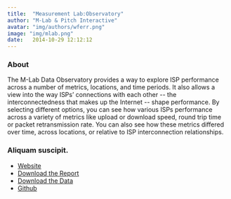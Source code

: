 ```yaml
---
title:  "Measurement Lab:Observatory"
author: "M-Lab & Pitch Interactive"
avatar: "img/authors/wferr.png"
image: "img/mlab.png"
date:   2014-10-29 12:12:12
---
```


### About
The M-Lab Data Observatory provides a way to explore ISP performance across a number of metrics, locations, and time periods. It also allows a view into the way ISPs’ connections with each other -- the interconnectedness that makes up the Internet -- shape performance. By selecting different options, you can see how various ISPs performance across a variety of metrics like upload or download speed, round trip time or packet retransmission rate. You can also see how these metrics differed over time, across locations, or relative to ISP interconnection relationships.

### Aliquam suscipit.

- [Website](http://www.measurementlab.net/observatory)
- [Download the Report](http://www.measurementlab.net/download/AMIfv94JFcrDC7hm-_myUkP--MKHEVectGpkaKjuuiB2tVGeDLZte2cayIVpOzdFXlL3Qb1ejOu5po19leHyLHc5aMk9qWVdBsy5FFcjypVSOWkcfYJEF96AvCLfbgyWVi898txx7YrUTgaXv-v2SpsFrR_-ImawsA/)
- [Download the Data](https://console.developers.google.com/storage/browser/m-lab/interconnection-study-2014/)
- [Github](https://github.com/m-lab/mlab-observatory)